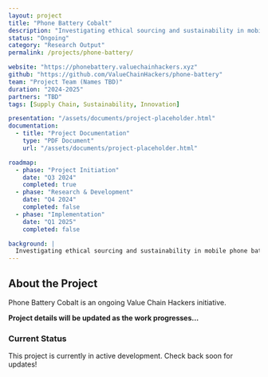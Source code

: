 ```yaml
---
layout: project
title: "Phone Battery Cobalt"
description: "Investigating ethical sourcing and sustainability in mobile phone battery supply chains"
status: "Ongoing"
category: "Research Output"
permalink: /projects/phone-battery/

website: "https://phonebattery.valuechainhackers.xyz"
github: "https://github.com/ValueChainHackers/phone-battery"
team: "Project Team (Names TBD)"
duration: "2024-2025"
partners: "TBD"
tags: [Supply Chain, Sustainability, Innovation]

presentation: "/assets/documents/project-placeholder.html"
documentation:
  - title: "Project Documentation"
    type: "PDF Document"
    url: "/assets/documents/project-placeholder.html"

roadmap:
  - phase: "Project Initiation"
    date: "Q3 2024"
    completed: true
  - phase: "Research & Development"
    date: "Q4 2024"
    completed: false
  - phase: "Implementation"
    date: "Q1 2025"
    completed: false

background: |
  Investigating ethical sourcing and sustainability in mobile phone battery supply chains
---
```


## About the Project

Phone Battery Cobalt is an ongoing Value Chain Hackers initiative.

**Project details will be updated as the work progresses...**

### Current Status

This project is currently in active development. Check back soon for updates!
